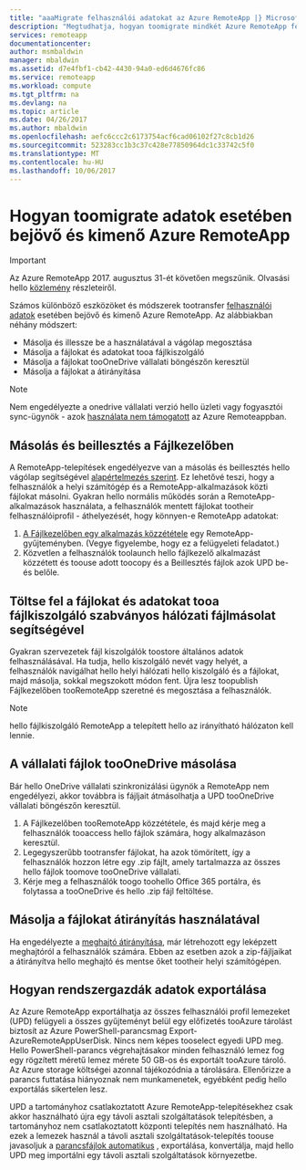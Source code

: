 ```yaml
---
title: "aaaMigrate felhasználói adatokat az Azure RemoteApp |} Microsoft Docs"
description: "Megtudhatja, hogyan toomigrate mindkét Azure RemoteApp felhasználói adatokat."
services: remoteapp
documentationcenter: 
author: msmbaldwin
manager: mbaldwin
ms.assetid: d7e4fbf1-cb42-4430-94a0-ed6d4676fc86
ms.service: remoteapp
ms.workload: compute
ms.tgt_pltfrm: na
ms.devlang: na
ms.topic: article
ms.date: 04/26/2017
ms.author: mbaldwin
ms.openlocfilehash: aefc6ccc2c6173754acf6cad06102f27c8cb1d26
ms.sourcegitcommit: 523283cc1b3c37c428e77850964dc1c33742c5f0
ms.translationtype: MT
ms.contentlocale: hu-HU
ms.lasthandoff: 10/06/2017
---
```

# <a name="how-toomigrate-data-into-and-out-of-azure-remoteapp"></a>Hogyan toomigrate adatok esetében bejövő és kimenő Azure RemoteApp
> [!IMPORTANT]
> Az Azure RemoteApp 2017. augusztus 31-ét követően megszűnik. Olvasási hello [közlemény](https://go.microsoft.com/fwlink/?linkid=821148) részleteiről.
> 
> 

Számos különböző eszközöket és módszerek tootransfer [felhasználói adatok](remoteapp-upd.md) esetében bejövő és kimenő Azure RemoteApp. Az alábbiakban néhány módszert:

* Másolja és illessze be a használatával a vágólap megosztása
* Másolja a fájlokat és adatokat tooa fájlkiszolgáló
* Másolja a fájlokat tooOneDrive vállalati böngészőn keresztül
* Másolja a fájlokat a átirányítása

> [!NOTE]
> Nem engedélyezte a onedrive vállalati verzió hello üzleti vagy fogyasztói sync-ügynök - azok [használata nem támogatott](remoteapp-onedrive.md) az Azure Remoteappban.
> 
> 

## <a name="use-copy-and-paste-in-file-explorer"></a>Másolás és beillesztés a Fájlkezelőben
A RemoteApp-telepítések engedélyezve van a másolás és beillesztés hello vágólap segítségével [alapértelmezés szerint](remoteapp-redirection.md). Ez lehetővé teszi, hogy a felhasználók a helyi számítógép és a RemoteApp-alkalmazások közti fájlokat másolni. Gyakran hello normális működés során a RemoteApp-alkalmazások használata, a felhasználók mentett fájlokat tootheir felhasználóiprofil - áthelyezését, hogy könnyen-e RemoteApp adatokat:

1. [A Fájlkezelőben egy alkalmazás közzététele](remoteapp-publish.md) egy RemoteApp-gyűjteményben. (Vegye figyelembe, hogy ez a felügyeleti feladatot.)
2. Közvetlen a felhasználók toolaunch hello fájlkezelő alkalmazást közzétett és toouse adott toocopy és a Beillesztés fájlok azok UPD be- és belőle.

## <a name="upload-files-and-data-tooa-file-server-by-using-standard-network-file-copy"></a>Töltse fel a fájlokat és adatokat tooa fájlkiszolgáló szabványos hálózati fájlmásolat segítségével
Gyakran szervezetek fájl kiszolgálók toostore általános adatok felhasználásával. Ha tudja, hello kiszolgáló nevét vagy helyét, a felhasználók navigálhat hello helyi hálózati hello kiszolgáló és a fájlokat, majd másolja, sokkal megszokott módon fent. Újra lesz toopublish Fájlkezelőben tooRemoteApp szeretné és megosztása a felhasználók.

> [!NOTE]
> hello fájlkiszolgáló RemoteApp a telepített hello az irányítható hálózaton kell lennie.
> 
> 

## <a name="copy-files-tooonedrive-for-business"></a>A vállalati fájlok tooOneDrive másolása
Bár hello OneDrive vállalati szinkronizálási ügynök a RemoteApp nem engedélyezi, akkor továbbra is fájljait átmásolhatja a UPD tooOneDrive vállalati böngészőn keresztül. 

1. A Fájlkezelőben tooRemoteApp közzététele, és majd kérje meg a felhasználók tooaccess hello fájlok számára, hogy alkalmazáson keresztül. 
2. Legegyszerűbb tootransfer fájlokat, ha azok tömörített, így a felhasználók hozzon létre egy .zip fájlt, amely tartalmazza az összes hello fájlok toomove tooOneDrive vállalati.
3. Kérje meg a felhasználók toogo toohello Office 365 portálra, és folytassa a tooOneDrive és hello .zip fájl feltöltése.

## <a name="copy-files-by-using-drive-redirection"></a>Másolja a fájlokat átirányítás használatával
Ha engedélyezte a [meghajtó átirányítása](remoteapp-redirection.md), már létrehozott egy leképzett meghajtóról a felhasználók számára. Ebben az esetben azok a zip-fájljaikat a átirányítva hello meghajtó és mentse őket tootheir helyi számítógépen.

## <a name="how-administrators-can-export-data"></a>Hogyan rendszergazdák adatok exportálása

Az Azure RemoteApp exportálhatja az összes felhasználói profil lemezeket (UPD) felügyeli a összes gyűjteményt belül egy előfizetés tooAzure tárolást biztosít az Azure PowerShell-parancsmag Export-AzureRemoteAppUserDisk.  Nincs nem képes tooselect egyedi UPD meg.  Hello PowerShell-parancs végrehajtásakor minden felhasználó lemez fog egy rögzített méretű lemez mérete 50 GB-os és exportált tooAzure tároló.  Az Azure storage költségei azonnal tájékozódnia a tárolására.  Ellenőrizze a parancs futtatása hiányoznak nem munkamenetek, egyébként pedig hello exportálás sikertelen lesz.

UPD a tartományhoz csatlakoztatott Azure RemoteApp-telepítésekhez csak akkor használható újra egy távoli asztali szolgáltatások telepítésben, a tartományhoz nem csatlakoztatott központi telepítés nem használható.  Ha ezek a lemezek használ a távoli asztali szolgáltatások-telepítés toouse javasoljuk a [parancsfájlok automatikus](https://github.com/arcadiahlyy/aramigration) , exportálása, konvertálja, majd hello UPD meg importálni egy távoli asztali szolgáltatások környezetbe.

